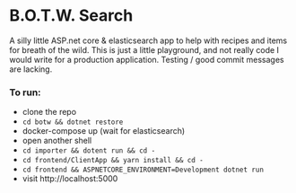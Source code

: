 # B.O.T.W. Search



A silly little ASP.net core &amp; elasticsearch app to help with recipes and items for breath of the wild.
This is just a little playground, and not really code I would write for a production application. Testing / good commit messages
are lacking.

### To run:

* clone the repo
* `cd botw && dotnet restore`
* docker-compose up (wait for elasticsearch)
* open another shell
* `cd importer && dotent run && cd -`
* `cd frontend/ClientApp && yarn install && cd -`
* `cd frontend && ASPNETCORE_ENVIRONMENT=Development dotnet run`
* visit http://localhost:5000
